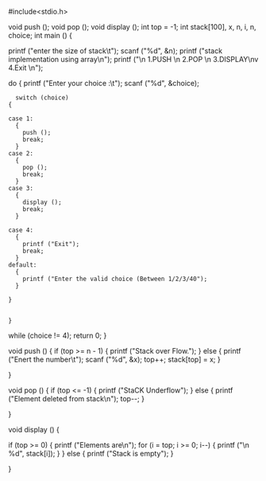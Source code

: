 #include<stdio.h>

void push ();
void pop ();
void display ();
int top = -1;
int stack[100], x, n, i, n, choice;
int
main ()
{


  printf ("enter the size of stack\t");
  scanf ("%d", &n);
  printf ("stack implementation using array\n");
  printf ("\n 1.PUSH \n 2.POP \n 3.DISPLAY\nv 4.Exit  \n");

  do
    {
      printf ("Enter your choice :\t");
      scanf ("%d", &choice);

      switch (choice)
	{

	case 1:
	  {
	    push ();
	    break;
	  }
	case 2:
	  {
	    pop ();
	    break;
	  }
	case 3:
	  {
	    display ();
	    break;
	  }

	case 4:
	  {
	    printf ("Exit");
	    break;
	  }
	default:
	  {
	    printf ("Enter the valid choice (Between 1/2/3/40");
	  }

	}


    }
  while (choice != 4);
  return 0;
}

void
push ()
{
  if (top >= n - 1)
    {
      printf ("Stack over Flow.");
    }
  else
    {
      printf ("Enert the number\t");
      scanf ("%d", &x);
      top++;
      stack[top] = x;
    }

}

void
pop ()
{
  if (top <= -1)
    {
      printf ("StaCK Underflow");
    }
  else
    {
      printf ("Element deleted from stack\n");
      top--;
    }


}

void
display ()
{

  if (top >= 0)
    {
      printf ("Elements are\n");
      for (i = top; i >= 0; i--)
	{
	  printf ("\n %d", stack[i]);
	}
    }
  else
    {
      printf ("Stack is empty");
    }

}
